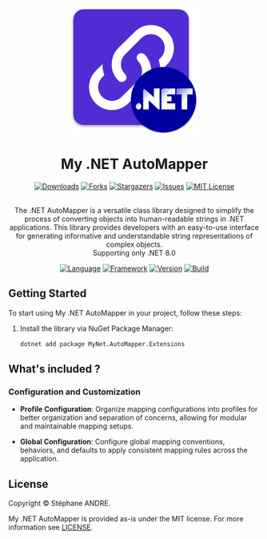 <div id="top"></div>

<!-- PROJECT INFO -->
<br />
<div align="center">
  <a href="https://github.com/sandre58/MyNetAutoMapper">
    <img src="images/logo.png" width="256" height="256">
  </a>

<h1 align="center">My .NET AutoMapper</h1>

[![Downloads][downloads-shield]][downloads-url]
[![Forks][forks-shield]][forks-url]
[![Stargazers][stars-shield]][stars-url]
[![Issues][issues-shield]][issues-url]
[![MIT License][license-shield]][license-url]

  <p align="center">
    <br />
    The .NET AutoMapper is a versatile class library designed to simplify the process of converting objects into human-readable strings in .NET applications. This library provides developers with an easy-to-use interface for generating informative and understandable string representations of complex objects.
    <br />
    Supporting only .NET 8.0
  </p>

[![Language][language-shield]][language-url]
[![Framework][framework-shield]][framework-url]
[![Version][version-shield]][version-url]
[![Build][build-shield]][build-url]

</div>

## Getting Started

To start using My .NET AutoMapper in your project, follow these steps:

1. Install the library via NuGet Package Manager:
   ```bash
   dotnet add package MyNet.AutoMapper.Extensions

## What's included ?

### Configuration and Customization

- **Profile Configuration**: Organize mapping configurations into profiles for better organization and separation of concerns, allowing for modular and maintainable mapping setups.

- **Global Configuration**: Configure global mapping conventions, behaviors, and defaults to apply consistent mapping rules across the application.

## License

Copyright © Stéphane ANDRE.

My .NET AutoMapper is provided as-is under the MIT license. For more information see [LICENSE](./LICENSE).

<!-- MARKDOWN LINKS & IMAGES -->
<!-- https://www.markdownguide.org/basic-syntax/#reference-style-links -->
[language-shield]: https://img.shields.io/github/languages/top/sandre58/MyNetAutoMapper
[language-url]: https://github.com/sandre58/MyNetAutoMapper
[forks-shield]: https://img.shields.io/github/forks/sandre58/MyNetAutoMapper?style=for-the-badge
[forks-url]: https://github.com/sandre58/MyNetAutoMapper/network/members
[stars-shield]: https://img.shields.io/github/stars/sandre58/MyNetAutoMapper?style=for-the-badge
[stars-url]: https://github.com/sandre58/MyNetAutoMapper/stargazers
[issues-shield]: https://img.shields.io/github/issues/sandre58/MyNetAutoMapper?style=for-the-badge
[issues-url]: https://github.com/sandre58/MyNetAutoMapper/issues
[license-shield]: https://img.shields.io/github/license/sandre58/MyNetAutoMapper?style=for-the-badge
[license-url]: https://github.com/sandre58/MyNetAutoMapper/blob/main/LICENSE
[build-shield]: https://img.shields.io/github/actions/workflow/status/sandre58/MyNetAutoMapper/ci.yml?logo=github&label=CI
[build-url]: https://github.com/sandre58/MyNetAutoMapper/actions
[downloads-shield]: https://img.shields.io/github/downloads/sandre58/MyNetAutoMapper/total?style=for-the-badge
[downloads-url]: https://github.com/sandre58/MyNetAutoMapper/releases
[framework-shield]: https://img.shields.io/badge/.NET-8.0-purple
[framework-url]: https://github.com/sandre58/MyNetAutoMapper/tree/main/src/MyNet.AutoMapper.Extensions
[version-shield]: https://img.shields.io/badge/v1.0.0-blue
[version-url]: https://github.com/sandre58/MyNetAutoMapper/pkgs/nuget/MyNet.AutoMapper.Extensions